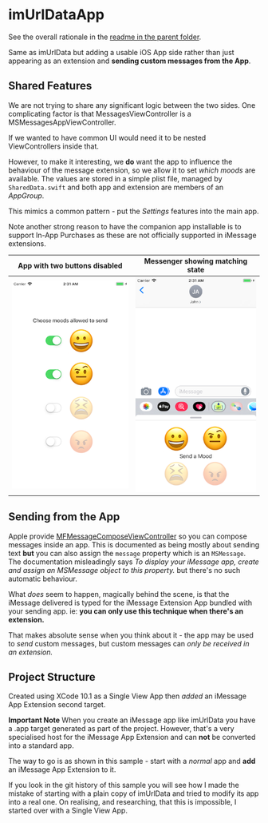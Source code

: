 # imUrlDataApp
See the overall rationale in the [readme in the parent folder](../README.md).

Same as imUrlData but adding a usable iOS App side rather than just appearing as an extension and **sending custom messages from the App**.


## Shared Features
We are not trying to share any significant logic between the two sides. One complicating factor is that MessagesViewController is a MSMessagesAppViewController.

If we wanted to have common UI would need it to be nested ViewControllers inside that.

However, to make it interesting, we **do** want the app to influence the behaviour of the message extension, so we allow it to set _which moods_ are available. The values are stored in a simple plist file, managed by `SharedData.swift` and both app and extension are members of an _AppGroup_.

This mimics a common pattern - put the _Settings_ features into the main app.

Note another strong reason to have the companion app installable is to support In-App Purchases as these are not officially supported in iMessage extensions.

| App with two buttons disabled | Messenger showing matching state |  
|:------:|:------:|  
| ![App with two moods disabled](img/imUrlDataApp_app_only_happy_enabled.png) |  ![Matching messenger](img/imUrlDataApp_msg_only_happy_enabled.png) |



## Sending from the App

Apple provide [MFMessageComposeViewController](https://developer.apple.com/documentation/messageui/mfmessagecomposeviewcontroller) so you can compose messages inside an app. This is documented as being mostly about sending text **but** you can also assign the `message` property which is an `MSMessage`. The documentation misleadingly says _To display your iMessage app, create and assign an MSMessage object to this property._ but there's no such automatic behaviour. 

What _does_ seem to happen, magically behind the scene, is that the iMessage delivered is typed for the iMessage Extension App bundled with your sending app. ie: **you can only use this technique when there's an extension.** 

That makes absolute sense when you think about it - the app may be used to _send_ custom messages, but custom messages can _only be received in an extension._


## Project Structure

Created using XCode 10.1 as a Single View App then *added* an iMessage App Extension second target.

**Important Note** When you create an iMessage app like imUrlData you have a .app target generated as part of the project. However, that's a very specialised host for the iMessage App Extension and can **not** be converted into a standard app.

The way to go is as shown in this sample - start with a _normal_ app and **add** an iMessage App Extension to it.

If you look in the git history of this sample you will see how I made the mistake of starting with a plain copy of imUrlData and tried to modify its app into a real one. On realising, and researching, that this is impossible, I started over with a Single View App.